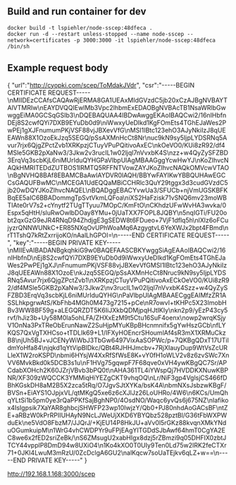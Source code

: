 ## Build and run container for dev
```
docker build -t lspiehler/node-sscep:48dfeca .
docker run -d --restart unless-stopped --name node-sscep --network=certificates -p 3000:3000 -it lspiehler/node-sscep:48dfeca /bin/sh
```

## Example request body
{
"url":"http://cyopki.com/scep/ToMdakJVdr",
"csr":"-----BEGIN CERTIFICATE REQUEST-----\nMIIDEzCCAfsCAQAwRjERMA8GA1UEAxMIdGVzdC5jb20xCzAJBgNVBAYTAlVTMRIw\nEAYDVQQIEwlMb3Vpc2lhbmExEDAOBgNVBAcTB1NsaWRlbGwwggEiMA0GCSqGSIb3\nDQEBAQUAA4IBDwAwggEKAoIBAQCwi2/16nIHbfnDEj8S2cwfQYi7DXB9EYuDb0d9\niWwxyUeDIkd1KgFOmEts4TGhEJaWes2PwPEj1gXJFnumumPKjVSF88vjJBXevVfG\nMSI1IBtc123ehO3AJyNkiIzJ8qUEEAWn88X1OzoEkJzq5SEGQ/pSsAXMnHcCt8Nr\nuc9kN9sy5IjpLYDSRNq5Avur7rjx6QjgZPctZvb1XRKpzjCTuyVPuPQitivoAxEC\nkOeVO0/KUi8zR92/df4MSle5GKB2pXaNw3/3Jkw2v3rucIL1w02ljql7nVvxbK4S\nzz+w4QyZySFZBD3ErqVq3scbKjL6niMUrIduQYHGPaVlbpUlAgMBAAGggYcwHwYJ\nKoZIhvcNAQkHMRITEDdZUTBOS1lRMTQ5RFFNTVowZAYJKoZIhvcNAQkOMVcwVTAO\nBgNVHQ8BAf8EBAMCBaAwIAYDVR0lAQH/BBYwFAYIKwYBBQUHAwEGCCsGAQUFBwMC\nMCEGA1UdEQQaMBiCCHRlc3QuY29tggx3d3cudGVzdC5jb20wDQYJKoZIhvcNAQEL\nBQADggEBACYvwUa3/SFUCb+njVmUGSKBFKBqEE5aIC6BBADommgTpSvtVkmLQFoa\niXS2HaFzisk71vSNQ6mv23moWBTIAte0rV7s2+cYnytf2TUgTTyuu7MOpC/KmFtO\nCKhdzUFwWvHA3wvka/0Espx5qHtH/sluRwOwlbDOay8YMu+0jUaTXX7FOPL8JQBY\n5nqIGTi/FU20obt2qxGzG9eJR4RNqD94ZhdjgE3gSEDW8t6FDueo+7VjF1dflq5h\nlXlz6oFCujyzrQNNWUNkC+ER85NXqOvUPhWoaMq6AzgygtvL6YeXWJx2bpt4FBmd\nrT1TshQ7kRtZxrrijoKO/nAalLhGPOI=\n-----END CERTIFICATE REQUEST-----",
"key":"-----BEGIN PRIVATE KEY-----\nMIIEvAIBADANBgkqhkiG9w0BAQEFAASCBKYwggSiAgEAAoIBAQCwi2/16nIHbfnD\nEj8S2cwfQYi7DXB9EYuDb0d9iWwxyUeDIkd1KgFOmEts4TGhEJaWes2PwPEj1gXJ\nFnumumPKjVSF88vjJBXevVfGMSI1IBtc123ehO3AJyNkiIzJ8qUEEAWn88X1OzoE\nkJzq5SEGQ/pSsAXMnHcCt8Nruc9kN9sy5IjpLYDSRNq5Avur7rjx6QjgZPctZvb1\nXRKpzjCTuyVPuPQitivoAxECkOeVO0/KUi8zR92/df4MSle5GKB2pXaNw3/3Jkw2\nv3rucIL1w02ljql7nVvxbK4Szz+w4QyZySFZBD3ErqVq3scbKjL6niMUrIduQYHG\nPaVlbpUlAgMBAAECggEAIMfzZR1ASSLhkpgrwAtS/KbFhb4MGh0M473g7215+pCe\nR7owvI+tKHPc5X23ImobHBv3WW8BF59g+aLEGQRZDT5K6IiJXkbQDMjpqHJtIKIy\nkn2p9/yEzP43cy5rvf/hJiz3b+Uy58M0la5ohLFA/ZHXxEzM9t5Ctu16SuF4oenx\nowp2wrqKSjyV1OnNa3PxTReObErunNawZ2SuHjpMYuKBpBHcnmnifx5gYwHszGCb\nfLYKQS7QxVgTXHCso+tTDLIk69+L1/IFXyHOEncrSHoumlAf4sR3mX1XRMuCkzB8\njUh5BJ+vJCENyWiWbJ3TbGw6497VixAaSOPWc/p+7QKBgQDxT17UTildmYoHfa84\njqkd1qYtVipBlDkc/QBt4RJHHJmcbv+7RjXIauyDup9WtVsZcURLleX1W2roKSPD\nbmi6HYsjW4XxRfSfWsE8K+vY0fH1oWLV2v8z6zvSWc7XnVV6MvkBkd0k5DCB3s1u\nF1HVg75gqwpF7F68qve0xVH4ywKBgQC7Sr/APCdabXOHch2K60JZrjVBvb3bPQ0t\nAHA361TL4iYWspQj7HVDDKXNuwKBPNR/XF309zWQCCK3YMMiqHiYEZgCKT9vhqOQ\nLr/NiF3gp4VglsjCS466fDBhKGskDH8aM2B5X2zca5tRq/O7JgvSJtXYKa/bsK4A\nbmNXsJsbzwKBgF/BVSn+EiAYS1OJpjxVL/qtMKgQ5xe6z6cXJlJz26LoUHRo/4W6\n6KCs/UmQhqYLtSi1b5pm0ye3rQaPPKfSajBghNP0/4OsdNO/Waqc6yvQs6j675NZ\nIafikox4IsIgpsik7XaYAR8ghbcjSHWFP23wp10IwjzY/Qb0+PJ80nhdAoGACsBF\ntZE+aRBzW0kPrRPIIUHAyN9NcLJWeUjXKD6YBYQbz528pztBl/G36tFbWXPWduEk\ne5VdO8FbzM7/JJQrJ/+KjEU14P8HkJU+aVv0l5rGKz88kvqnXMkYNduOGumkuipM\n1WrG4vhCWDPYr9uFPjEAgYITGDdSJbAwf64hmT0CgYA2EC8we6x2fED2sriZeBk/\nS6ZMsugU2xabHIgx8dzj5rZBmzi9q05DHFIX0zbtJTCY44vpplP8DmD94w8UXiO4\n1Ko4kXO0T0UIy9Ten0Ld75w2IRK2feCTXr71+0JKI4LwuM3mRzU/0ZcDclgA6GU2\nalKqcw7soUaTEjkv6qLZ+w==\n-----END PRIVATE KEY-----"
}

http://192.168.1.168:3000/scep